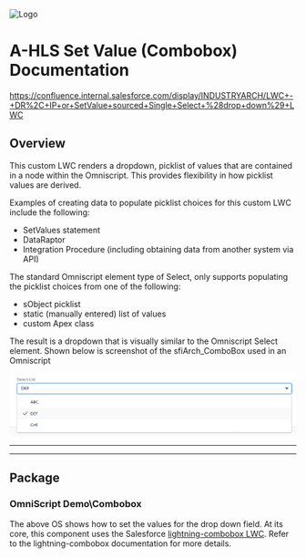 ![Logo](./images/ahlsbanner.png)

# A-HLS Set Value (Combobox) Documentation

https://confluence.internal.salesforce.com/display/INDUSTRYARCH/LWC+-+DR%2C+IP+or+SetValue+sourced+Single+Select+%28drop+down%29+LWC



## Overview

This custom LWC renders a dropdown, picklist of values that are contained in a node within the Omniscript. This provides flexibility in how picklist values are derived.   

Examples of creating data to populate picklist choices for this custom LWC include the following:

- SetValues statement
- DataRaptor
- Integration Procedure (including obtaining data from another system via API)

The standard Omniscript element type of Select, only supports populating the picklist choices from one of the following:

- sObject picklist
- static (manually entered) list of values
- custom Apex class

The result is a dropdown that is visually similar to the Omniscript Select element. Shown below is screenshot of the sfiArch_ComboBox used in an Omniscript

![setValueSample](./images/setValueSample.png)



* * *



* * *

## Package

### **OmniScript Demo\Combobox**

The above OS shows how to set the values for the drop down field. At its core, this component uses the Salesforce [lightning-combobox LWC](https://developer.salesforce.com/docs/component-library/bundle/lightning-combobox/example). Refer to the lightning-combobox documentation for more details. 
